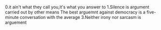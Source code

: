 0.it ain't what they call you,it's what you answer to
1.Silence is argument carried out by other means
The best arguemnt against democracy is a five-minute conversation with the average
3.Neither irony nor sarcasm is arguement
